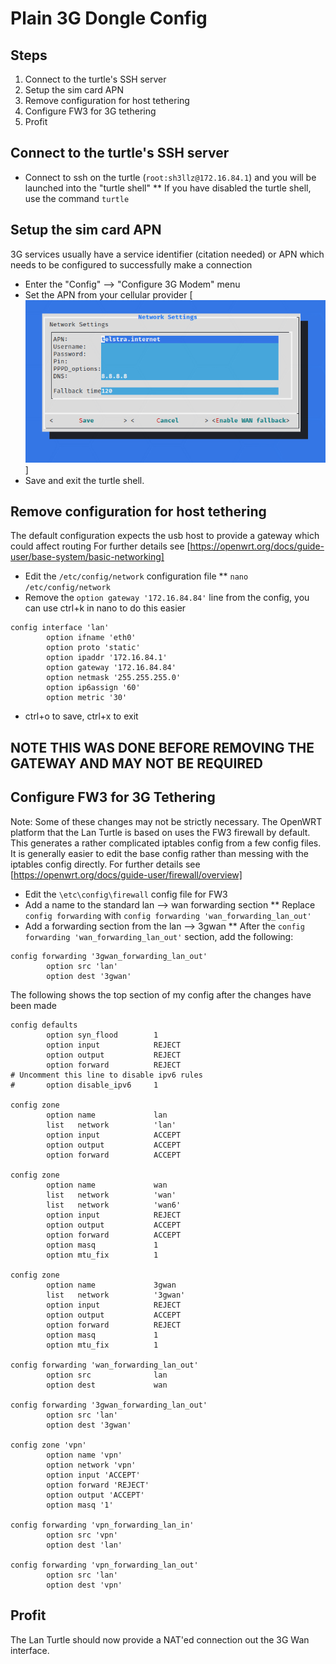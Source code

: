 # Plain 3G Dongle Config

## Steps
1. Connect to the turtle's SSH server
1. Setup the sim card APN
2. Remove configuration for host tethering
3. Configure FW3 for 3G tethering
4. Profit

## Connect to the turtle's SSH server
* Connect to ssh on the turtle (`root:sh3llz@172.16.84.1`) and you will be launched into the "turtle shell"
** If you have disabled the turtle shell, use the command `turtle`

## Setup the sim card APN
3G services usually have a service identifier (citation needed) or APN which needs to be configured to successfully make a connection

* Enter the "Config" --> "Configure 3G Modem" menu
* Set the APN from your cellular provider
[![Setting the APN](res/configure_apn.png)]
* Save and exit the turtle shell.

## Remove configuration for host tethering
The default configuration expects the usb host to provide a gateway which could affect routing
For further details see [https://openwrt.org/docs/guide-user/base-system/basic-networking]

* Edit the `/etc/config/network` configuration file
** `nano /etc/config/network`
* Remove the `option gateway '172.16.84.84'` line from the config, you can use ctrl+k in nano to do this easier
```
config interface 'lan'
        option ifname 'eth0'
        option proto 'static'
        option ipaddr '172.16.84.1'
        option gateway '172.16.84.84'
        option netmask '255.255.255.0'
        option ip6assign '60'
        option metric '30'
```
* ctrl+o to save, ctrl+x to exit

## NOTE THIS WAS DONE BEFORE REMOVING THE GATEWAY AND MAY NOT BE REQUIRED
## Configure FW3 for 3G Tethering
Note: Some of these changes may not be strictly necessary.
The OpenWRT platform that the Lan Turtle is based on uses the FW3 firewall by default. This generates a rather complicated iptables config from a few config files. 
It is generally easier to edit the base config rather than messing with the iptables config directly.
For further details see [https://openwrt.org/docs/guide-user/firewall/overview]

* Edit the `\etc\config\firewall` config file for FW3
* Add a name to the standard lan --> wan forwarding section
** Replace `config forwarding` with `config forwarding 'wan_forwarding_lan_out'`
* Add a forwarding section from the lan --> 3gwan
** After the `config forwarding 'wan_forwarding_lan_out'` section, add the following:
```
config forwarding '3gwan_forwarding_lan_out'
        option src 'lan'
        option dest '3gwan'
```

The following shows the top section of my config after the changes have been made

```root@turtle:~# cat /etc/config/firewall
config defaults
        option syn_flood        1
        option input            REJECT
        option output           REJECT
        option forward          REJECT
# Uncomment this line to disable ipv6 rules
#       option disable_ipv6     1

config zone
        option name             lan
        list   network          'lan'
        option input            ACCEPT
        option output           ACCEPT
        option forward          ACCEPT

config zone
        option name             wan
        list   network          'wan'
        list   network          'wan6'
        option input            REJECT
        option output           ACCEPT
        option forward          ACCEPT
        option masq             1
        option mtu_fix          1

config zone
        option name             3gwan
        list   network          '3gwan'
        option input            REJECT
        option output           ACCEPT
        option forward          REJECT
        option masq             1
        option mtu_fix          1

config forwarding 'wan_forwarding_lan_out'
        option src              lan
        option dest             wan

config forwarding '3gwan_forwarding_lan_out'
        option src 'lan'
        option dest '3gwan'

config zone 'vpn'
        option name 'vpn'
        option network 'vpn'
        option input 'ACCEPT'
        option forward 'REJECT'
        option output 'ACCEPT'
        option masq '1'

config forwarding 'vpn_forwarding_lan_in'
        option src 'vpn'
        option dest 'lan'

config forwarding 'vpn_forwarding_lan_out'
        option src 'lan'
        option dest 'vpn'
```

## Profit
The Lan Turtle should now provide a NAT'ed connection out the 3G Wan interface.

